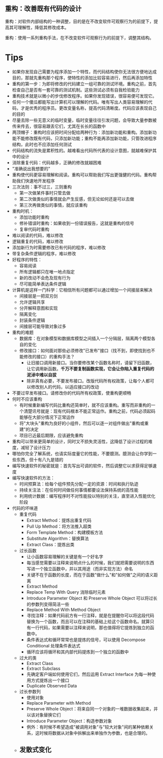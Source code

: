 重构：改善既有代码的设计
-----------------------

重构：对软件内部结构的一种调整，目的是在不改变软件可观察行为的前提下，提高其可理解性，降低其修改成本。

重构：使用一系列重构手法，在不改变软件可观察行为的前提下，调整其结构。

# Tips
- 如果你发现自己需要为程序添加一个特性，而代码结构使你无法很方便地达成目的，那就先重构那个程序，使特性的添加比较容易进行，然后再添加特性
- 重构的第一步：为即将修改的代码建立一组可靠的测试环境。重构之前，首先检查自己是否有一套可靠的测试机制。这些测试必须有自我检验能力
- 重构技术就是以微小的步伐修改程序。如果你发现错误，很容易便可发现它。
- 任何一个傻瓜都能写出计算机可以理解的代码。唯有写出人类容易理解的代码，才是优秀的程序员。更改变量名称，提高代码清晰度。代码应该表现自己的目的
- 尽量去除一些无意义的临时变量，临时变量往往引发问题，会导致大量参数被传来传去，很容易跟丢它们，尤其在长长的函数中
- 两顶帽子：重构时应该把时间分配给两种行为：添加新功能和重构。添加新功能不能修改既有代码，只添加新功能；重构不能再添加新功能，只管改进程序结构，此时也不应添加任何测试
- 代码结构的流失是累积性的。越难看出代码所代表的设计意图，就越难保护其中的设计
- 消除重复代码：代码越多，正确的修改就越困难
- "准确说出我想要的"
- 重构使代码更容易理解和阅读。重构可以帮助我们写出更强健的代码。重构帮助我们快速地开发程序
- 三次法则：事不过三，三则重构
    - 第一次做某件事时只管去做
    - 第二次做类似的事情就会产生反感，但无论如何还是可以去做
    - 第三次再做类似的事情，就应该重构
- 重构时机：
    - 添加功能时重构
    - 修补错误时重构：如果收到一份错误报告，这就是重构的信号
    - 复审代码时重构
- 难以阅读的代码，难以修改
- 逻辑重复的代码，难以修改
- 添加新行为时需要修改已有代码的程序，难以修改
- 带复杂条件逻辑的程序，难以修改
- 好程序的特性：
    - 容易阅读
    - 所有逻辑都只在唯一地点指定
    - 新的改动不会危及现有行为
    - 尽可能简单表达条件逻辑
- 计算机是这样一门科学：它相信所有问题都可以通过增加一个间接层来解决
    - 间接层是一把双刃剑
    - 允许逻辑共享
    - 分开解释意图和实现
    - 隔离变化
    - 封装条件逻辑
    - 间接层可能导致对象过多
- 重构的难题
    - 数据库：在对象模型和数据库模型之间插入一个分隔层，隔离两个模型各自的变化
    - 修改接口：如何面对那些必须修改"已发布"接口（找不到，即使找到也不能修改的接口）的重构手法？
        - 让旧接口调用新接口。当你要修改某个函数名称时，请留下旧函数，让它调用新函数。**千万不要复制函数实现，它会让你陷入重复代码的泥淖中难以自拔**
        - 除非真有必要，不要发布接口。改版代码所有权政策，让每个人都可以修改别人的代码，以适应接口的改动
- 不要过早发布接口。请修改你的代码所有权政策，使重构更顺畅
- 何时不应该重构
    - 有时候重新编写代码比重构还简单时，就不应该重构。重写而非重构的一个清楚讯号就是：现有代码根本不能正常运作。重构之前，代码必须起码能够在大部分情况下正常运作
    - 将"大块头"重构为良好的小组件，然后可以逐一对组件做出"重构或重建"的决定
    - 项目已近最后期限，应该避免重构
- 重构可以带来更简单的设计，同时又不损失灵活性，这降低了设计过程的难度，减轻了设计压力
- 哪怕你完全了解系统，也请实际度量它的性能，不要臆测。臆测会让你学到一些东西，但十有八九是错的
- 编写快速软件的秘密就是：首先写出可调的软件，然后调整它以求获得足够速度
- 编写快速软件的方法：
    - 时间预算法：给每个组件预先分配一定的资源：时间和执行轨迹
    - 持续关注法：在任何时间做任何事情都要设法保持系统的高性能
    - 利用统计数据：编写程序时不对性能投以特别的关注，直至进入性能优化阶段
- 代码的坏味道
    - 重复代码
        - Extract Method：提炼出重复代码
        - Pull Up Method：将方法推入超类
        - Form Template Method：构建模板方法
        - Substitute Algorithm：替换算法
        - Extract Class：提炼出类
    - 过长函数
        - 让小函数容易理解的关键是有一个好名字
        - 每当感觉需要以注释来说明点什么的时候，我们就把需要说明的东西写进一个独立函数中，并以其用途（而非实现方法）命名
        - 关键不在于函数的长度，而在于函数"做什么"和"如何做"之间的语义距离
        - Extract Method
        - Replace Temp With Query 消除临时元素
        - Introduce Parameter Object 和 Preserve Whole Object 可以将过长的参数列变得简洁一些
        - Replace Method With Method Object
        - 寻找注释：如果代码前方有一行注释，就是在提醒你可以将这段代码替换为一个函数，而且可以在注释的基础上给这个函数命名。就算只有一行代码，如果需要以注释来说明，那也值得将它提炼到独立的函数中。
        - 条件表达式和循环常常也是提炼的信号，可以使用 Decompose Conditional 处理条件表达式
        - 循环应该将循环和其内部代码提炼到一个独立的函数中
    - 过大的类
        - Extract Class
        - Extract Subclass
        - 先确定客户端如何使用它们，然后运用 Extract Interface 为每一种使用方式提炼出一个接口
        - Duplicate Observed Data
    - 过长参数列
        - 使用对象
        - Replace Parameter with Method
        - Preserve Whole Object：将来自同一个对象的一堆数据收集起来，并以该对象替换它们
        - Introduce Parameter Object：构造参数对象
        - 例外：有时候不希望造成"被调用对象"与"较大对象"间的某种依赖关系，这时候将数据从对象中拆解出来单独作为参数，也是合理的。
    - 发散式变化
        -